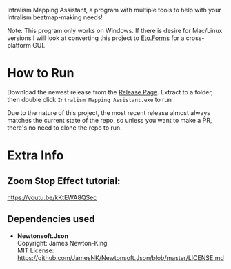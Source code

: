 Intralism Mapping Assistant, a program with multiple tools to help with your Intralism beatmap-making needs!

Note: This program only works on Windows. If there is desire for Mac/Linux versions I will look at converting this project to [Eto.Forms](https://github.com/picoe/Eto) for a cross-platform GUI.

# How to Run
Download the newest release from the [Release Page](https://github.com/FlyingRabidUnicornPig/Intralism-Mapping-Assistant/releases). Extract to a folder, then double click `Intralism Mapping Assistant.exe` to run

Due to the nature of this project, the most recent release almost always matches the current state of the repo, so unless you want to make a PR, there's no need to clone the repo to run.

# Extra Info
## Zoom Stop Effect tutorial:

https://youtu.be/kKtEWA8QSec

## Dependencies used
- **Newtonsoft.Json**  
  Copyright: James Newton-King  
  MIT License: https://github.com/JamesNK/Newtonsoft.Json/blob/master/LICENSE.md
